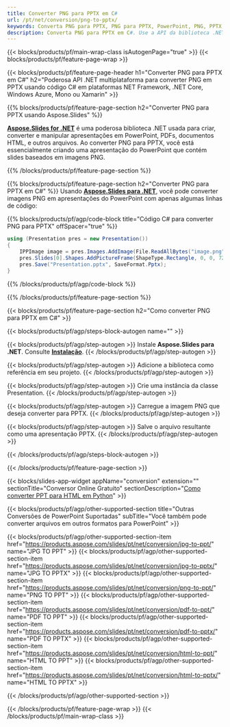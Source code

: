 ```yaml
---
title: Converter PNG para PPTX em C#
url: /pt/net/conversion/png-to-pptx/
keywords: Converta PNG para PPTX, PNG para PPTX, PowerPoint, PNG, PPTX, C# API, Biblioteca .NET
description: Converta PNG para PPTX em C#. Use a API da biblioteca .NET para converter imagens PNG em PowerPoint
---
```


{{< blocks/products/pf/main-wrap-class isAutogenPage="true" >}}
{{< blocks/products/pf/feature-page-wrap >}}

{{< blocks/products/pf/feature-page-header h1="Converter PNG para PPTX em C#" h2="Poderosa API .NET multiplataforma para converter PNG em PPTX usando código C# em plataformas NET Framework, .NET Core, Windows Azure, Mono ou Xamarin" >}}

{{% blocks/products/pf/feature-page-section h2="Converter PNG para PPTX usando Aspose.Slides" %}}

[**Aspose.Slides for .NET**](https://products.aspose.com/slides/pt/net/) é uma poderosa biblioteca .NET usada para criar, converter e manipular apresentações em PowerPoint, PDFs, documentos HTML, e outros arquivos. Ao converter PNG para PPTX, você está essencialmente criando uma apresentação do PowerPoint que contém slides baseados em imagens PNG.

{{% /blocks/products/pf/feature-page-section %}}


{{% blocks/products/pf/feature-page-section  h2="Converter PNG para PPTX em C#" %}}
Usando [**Aspose.Slides para .NET**](https://products.aspose.com/slides/pt/net/), você pode converter imagens PNG em apresentações do PowerPoint com apenas algumas linhas de código:

{{% blocks/products/pf/agp/code-block title="Código C# para converter PNG para PPTX" offSpacer="true" %}}
```cs
using (Presentation pres = new Presentation())
{
    IPPImage image = pres.Images.AddImage(File.ReadAllBytes("image.png"));
    pres.Slides[0].Shapes.AddPictureFrame(ShapeType.Rectangle, 0, 0, 720, 540, image);
    pres.Save("Presentation.pptx", SaveFormat.Pptx);
}
```
{{% /blocks/products/pf/agp/code-block %}}

{{% /blocks/products/pf/feature-page-section %}}




{{< blocks/products/pf/feature-page-section  h2="Como converter PNG para PPTX em C#" >}}


{{< blocks/products/pf/agp/steps-block-autogen name="" >}}


{{< blocks/products/pf/agp/step-autogen >}}
Instale **Aspose.Slides para .NET**. Consulte [**Instalação**](https://docs.aspose.com/slides/net/installation/).
{{< /blocks/products/pf/agp/step-autogen >}}

{{< blocks/products/pf/agp/step-autogen >}}
Adicione a biblioteca como referência em seu projeto.
{{< /blocks/products/pf/agp/step-autogen >}}

{{< blocks/products/pf/agp/step-autogen >}}
Crie uma instância da classe Presentation.
{{< /blocks/products/pf/agp/step-autogen >}}

{{< blocks/products/pf/agp/step-autogen >}}
Carregue a imagem PNG que deseja converter para PPTX.
{{< /blocks/products/pf/agp/step-autogen >}}

{{< blocks/products/pf/agp/step-autogen >}}
Salve o arquivo resultante como uma apresentação PPTX.
{{< /blocks/products/pf/agp/step-autogen >}}


{{< /blocks/products/pf/agp/steps-block-autogen >}}


{{< /blocks/products/pf/feature-page-section >}}




{{< blocks/slides-app-widget  appName="conversion" extension="" sectionTitle="Conversor Online Gratuito" sectionDescription="[Como converter PPT para HTML em Python](https://products.aspose.com/slides/pt/en/python-net/conversion/ppt-to-html/)" >}}

{{< blocks/products/pf/agp/other-supported-section title="Outras Conversões de PowerPoint Suportadas" subTitle="Você também pode converter arquivos em outros formatos para PowerPoint" >}}

{{< blocks/products/pf/agp/other-supported-section-item href="https://products.aspose.com/slides/pt/net/conversion/jpg-to-ppt/" name="JPG TO PPT" >}}
{{< blocks/products/pf/agp/other-supported-section-item href="https://products.aspose.com/slides/pt/net/conversion/jpg-to-pptx/" name="JPG TO PPTX" >}}
{{< blocks/products/pf/agp/other-supported-section-item href="https://products.aspose.com/slides/pt/net/conversion/png-to-ppt/" name="PNG TO PPT" >}}
{{< blocks/products/pf/agp/other-supported-section-item href="https://products.aspose.com/slides/pt/net/conversion/pdf-to-ppt/" name="PDF TO PPT" >}}
{{< blocks/products/pf/agp/other-supported-section-item href="https://products.aspose.com/slides/pt/net/conversion/pdf-to-pptx/" name="PDF TO PPTX" >}}
{{< blocks/products/pf/agp/other-supported-section-item href="https://products.aspose.com/slides/pt/net/conversion/html-to-ppt/" name="HTML TO PPT" >}}
{{< blocks/products/pf/agp/other-supported-section-item href="https://products.aspose.com/slides/pt/net/conversion/html-to-pptx/" name="HTML TO PPTX" >}}


{{< /blocks/products/pf/agp/other-supported-section >}}

{{< /blocks/products/pf/feature-page-wrap >}}
{{< /blocks/products/pf/main-wrap-class >}}